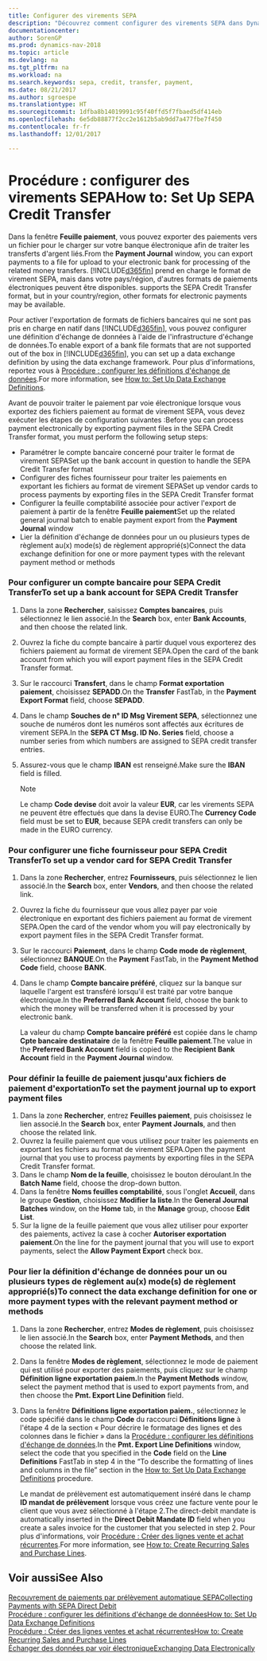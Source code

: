 ```yaml
---
title: Configurer des virements SEPA
description: "Découvrez comment configurer des virements SEPA dans Dynamics NAV."
documentationcenter: 
author: SorenGP
ms.prod: dynamics-nav-2018
ms.topic: article
ms.devlang: na
ms.tgt_pltfrm: na
ms.workload: na
ms.search.keywords: sepa, credit, transfer, payment,
ms.date: 08/21/2017
ms.author: sgroespe
ms.translationtype: HT
ms.sourcegitcommit: 1dfba8b14019991c95f40ffd5f7fbaed5df414eb
ms.openlocfilehash: 6e5db88877f2cc2e1612b5ab9dd7a477fbe7f450
ms.contentlocale: fr-fr
ms.lasthandoff: 12/01/2017

---
```

# <a name="how-to-set-up-sepa-credit-transfer"></a><span data-ttu-id="33430-103">Procédure : configurer des virements SEPA</span><span class="sxs-lookup"><span data-stu-id="33430-103">How to: Set Up SEPA Credit Transfer</span></span>
<span data-ttu-id="33430-104">Dans la fenêtre **Feuille paiement**, vous pouvez exporter des paiements vers un fichier pour le charger sur votre banque électronique afin de traiter les transferts d'argent liés.</span><span class="sxs-lookup"><span data-stu-id="33430-104">From the **Payment Journal** window, you can export payments to a file for upload to your electronic bank for processing of the related money transfers.</span></span> [!INCLUDE[d365fin](includes/d365fin_md.md)]<span data-ttu-id="33430-105"> prend en charge le format de virement SEPA, mais dans votre pays/région, d'autres formats de paiements électroniques peuvent être disponibles.</span><span class="sxs-lookup"><span data-stu-id="33430-105"> supports the SEPA Credit Transfer format, but in your country/region, other formats for electronic payments may be available.</span></span>  

<span data-ttu-id="33430-106">Pour activer l'exportation de formats de fichiers bancaires qui ne sont pas pris en charge en natif dans [!INCLUDE[d365fin](includes/d365fin_md.md)], vous pouvez configurer une définition d'échange de données à l'aide de l'infrastructure d'échange de données.</span><span class="sxs-lookup"><span data-stu-id="33430-106">To enable export of a bank file formats that are not supported out of the box in [!INCLUDE[d365fin](includes/d365fin_md.md)], you can set up a data exchange definition by using the data exchange framework.</span></span> <span data-ttu-id="33430-107">Pour plus d'informations, reportez vous à [Procédure : configurer les définitions d'échange de données](across-how-to-set-up-data-exchange-definitions.md).</span><span class="sxs-lookup"><span data-stu-id="33430-107">For more information, see [How to: Set Up Data Exchange Definitions](across-how-to-set-up-data-exchange-definitions.md).</span></span>  

<span data-ttu-id="33430-108">Avant de pouvoir traiter le paiement par voie électronique lorsque vous exportez des fichiers paiement au format de virement SEPA, vous devez exécuter les étapes de configuration suivantes :</span><span class="sxs-lookup"><span data-stu-id="33430-108">Before you can process payment electronically by exporting payment files in the SEPA Credit Transfer format, you must perform the following setup steps:</span></span>  

* <span data-ttu-id="33430-109">Paramétrer le compte bancaire concerné pour traiter le format de virement SEPA</span><span class="sxs-lookup"><span data-stu-id="33430-109">Set up the bank account in question to handle the SEPA Credit Transfer format</span></span>  
* <span data-ttu-id="33430-110">Configurer des fiches fournisseur pour traiter les paiements en exportant les fichiers au format de virement SEPA</span><span class="sxs-lookup"><span data-stu-id="33430-110">Set up vendor cards to process payments by exporting files in the SEPA Credit Transfer format</span></span>  
* <span data-ttu-id="33430-111">Configurer la feuille comptabilité associée pour activer l'export de paiement à partir de la fenêtre **Feuille paiement**</span><span class="sxs-lookup"><span data-stu-id="33430-111">Set up the related general journal batch to enable payment export from the **Payment Journal** window</span></span>  
* <span data-ttu-id="33430-112">Lier la définition d'échange de données pour un ou plusieurs types de règlement au(x) mode(s) de règlement approprié(s)</span><span class="sxs-lookup"><span data-stu-id="33430-112">Connect the data exchange definition for one or more payment types with the relevant payment method or methods</span></span>  

### <a name="to-set-up-a-bank-account-for-sepa-credit-transfer"></a><span data-ttu-id="33430-113">Pour configurer un compte bancaire pour SEPA Credit Transfer</span><span class="sxs-lookup"><span data-stu-id="33430-113">To set up a bank account for SEPA Credit Transfer</span></span>  
1. <span data-ttu-id="33430-114">Dans la zone **Rechercher**, saisissez **Comptes bancaires**, puis sélectionnez le lien associé.</span><span class="sxs-lookup"><span data-stu-id="33430-114">In the **Search** box, enter **Bank Accounts**, and then choose the related link.</span></span>  
2. <span data-ttu-id="33430-115">Ouvrez la fiche du compte bancaire à partir duquel vous exporterez des fichiers paiement au format de virement SEPA.</span><span class="sxs-lookup"><span data-stu-id="33430-115">Open the card of the bank account from which you will export payment files in the SEPA Credit Transfer format.</span></span>  
3. <span data-ttu-id="33430-116">Sur le raccourci **Transfert**, dans le champ **Format exportation paiement**, choisissez **SEPADD**.</span><span class="sxs-lookup"><span data-stu-id="33430-116">On the **Transfer** FastTab, in the **Payment Export Format** field, choose **SEPADD**.</span></span>  
4. <span data-ttu-id="33430-117">Dans le champ **Souches de n° ID Msg Virement SEPA**, sélectionnez une souche de numéros dont les numéros sont affectés aux écritures de virement SEPA.</span><span class="sxs-lookup"><span data-stu-id="33430-117">In the **SEPA CT Msg. ID No. Series** field, choose a number series from which numbers are assigned to SEPA credit transfer entries.</span></span>  
5. <span data-ttu-id="33430-118">Assurez-vous que le champ **IBAN** est renseigné.</span><span class="sxs-lookup"><span data-stu-id="33430-118">Make sure the **IBAN** field is filled.</span></span>  

    > [!NOTE]  
    >  <span data-ttu-id="33430-119">Le champ **Code devise** doit avoir la valeur **EUR**, car les virements SEPA ne peuvent être effectués que dans la devise EURO.</span><span class="sxs-lookup"><span data-stu-id="33430-119">The **Currency Code** field must be set to **EUR**, because SEPA credit transfers can only be made in the EURO currency.</span></span>  

### <a name="to-set-up-a-vendor-card-for-sepa-credit-transfer"></a><span data-ttu-id="33430-120">Pour configurer une fiche fournisseur pour SEPA Credit Transfer</span><span class="sxs-lookup"><span data-stu-id="33430-120">To set up a vendor card for SEPA Credit Transfer</span></span>  
1. <span data-ttu-id="33430-121">Dans la zone **Rechercher**, entrez **Fournisseurs**, puis sélectionnez le lien associé.</span><span class="sxs-lookup"><span data-stu-id="33430-121">In the **Search** box, enter **Vendors**, and then choose the related link.</span></span>  
2. <span data-ttu-id="33430-122">Ouvrez la fiche du fournisseur que vous allez payer par voie électronique en exportant des fichiers paiement au format de virement SEPA.</span><span class="sxs-lookup"><span data-stu-id="33430-122">Open the card of the vendor whom you will pay electronically by export payment files in the SEPA Credit Transfer format.</span></span>  
3. <span data-ttu-id="33430-123">Sur le raccourci **Paiement**, dans le champ **Code mode de règlement**, sélectionnez **BANQUE**.</span><span class="sxs-lookup"><span data-stu-id="33430-123">On the **Payment** FastTab, in the **Payment Method Code** field, choose **BANK**.</span></span>  
4. <span data-ttu-id="33430-124">Dans le champ **Compte bancaire préféré**, cliquez sur la banque sur laquelle l'argent est transféré lorsqu'il est traité par votre banque électronique.</span><span class="sxs-lookup"><span data-stu-id="33430-124">In the **Preferred Bank Account** field, choose the bank to which the money will be transferred when it is processed by your electronic bank.</span></span>  

     <span data-ttu-id="33430-125">La valeur du champ **Compte bancaire préféré** est copiée dans le champ **Cpte bancaire destinataire** de la fenêtre **Feuille paiement**.</span><span class="sxs-lookup"><span data-stu-id="33430-125">The value in the **Preferred Bank Account** field is copied to the **Recipient Bank Account** field in the **Payment Journal** window.</span></span>  

### <a name="to-set-the-payment-journal-up-to-export-payment-files"></a><span data-ttu-id="33430-126">Pour définir la feuille de paiement jusqu'aux fichiers de paiement d'exportation</span><span class="sxs-lookup"><span data-stu-id="33430-126">To set the payment journal up to export payment files</span></span>  
1. <span data-ttu-id="33430-127">Dans la zone **Rechercher**, entrez **Feuilles paiement**, puis choisissez le lien associé.</span><span class="sxs-lookup"><span data-stu-id="33430-127">In the **Search** box, enter **Payment Journals**, and then choose the related link.</span></span>  
2. <span data-ttu-id="33430-128">Ouvrez la feuille paiement que vous utilisez pour traiter les paiements en exportant les fichiers au format de virement SEPA.</span><span class="sxs-lookup"><span data-stu-id="33430-128">Open the payment journal that you use to process payments by exporting files in the SEPA Credit Transfer format.</span></span>  
3. <span data-ttu-id="33430-129">Dans le champ **Nom de la feuille**, choisissez le bouton déroulant.</span><span class="sxs-lookup"><span data-stu-id="33430-129">In the **Batch Name** field, choose the drop\-down button.</span></span>  
4. <span data-ttu-id="33430-130">Dans la fenêtre **Noms feuilles comptabilité**, sous l'onglet **Accueil**, dans le groupe **Gestion**, choisissez **Modifier la liste**.</span><span class="sxs-lookup"><span data-stu-id="33430-130">In the **General Journal Batches** window, on the **Home** tab, in the **Manage** group, choose **Edit List**.</span></span>  
5. <span data-ttu-id="33430-131">Sur la ligne de la feuille paiement que vous allez utiliser pour exporter des paiements, activez la case à cocher **Autoriser exportation paiement**.</span><span class="sxs-lookup"><span data-stu-id="33430-131">On the line for the payment journal that you will use to export payments, select the **Allow Payment Export** check box.</span></span>  

### <a name="to-connect-the-data-exchange-definition-for-one-or-more-payment-types-with-the-relevant-payment-method-or-methods"></a><span data-ttu-id="33430-132">Pour lier la définition d'échange de données pour un ou plusieurs types de règlement au(x) mode(s) de règlement approprié(s)</span><span class="sxs-lookup"><span data-stu-id="33430-132">To connect the data exchange definition for one or more payment types with the relevant payment method or methods</span></span>  
1. <span data-ttu-id="33430-133">Dans la zone **Rechercher**, entrez **Modes de règlement**, puis choisissez le lien associé.</span><span class="sxs-lookup"><span data-stu-id="33430-133">In the **Search** box, enter **Payment Methods**, and then choose the related link.</span></span>  
2. <span data-ttu-id="33430-134">Dans la fenêtre **Modes de règlement**, sélectionnez le mode de paiement qui est utilisé pour exporter des paiements, puis cliquez sur le champ **Définition ligne exportation paiem.**</span><span class="sxs-lookup"><span data-stu-id="33430-134">In the **Payment Methods** window, select the payment method that is used to export payments from, and then choose the **Pmt. Export Line Definition** field.</span></span>  
3. <span data-ttu-id="33430-135">Dans la fenêtre **Définitions ligne exportation paiem.**, sélectionnez le code spécifié dans le champ **Code** du raccourci **Définitions ligne** à l'étape 4 de la section « Pour décrire le formatage des lignes et des colonnes dans le fichier » dans la [Procédure : configurer les définitions d'échange de données](across-how-to-set-up-data-exchange-definitions.md).</span><span class="sxs-lookup"><span data-stu-id="33430-135">In the **Pmt. Export Line Definitions** window, select the code that you specified in the **Code** field on the **Line Definitions** FastTab in step 4 in the “To describe the formatting of lines and columns in the file” section in the [How to: Set Up Data Exchange Definitions](across-how-to-set-up-data-exchange-definitions.md) procedure.</span></span>  

    <span data-ttu-id="33430-136">Le mandat de prélèvement est automatiquement inséré dans le champ **ID mandat de prélèvement** lorsque vous créez une facture vente pour le client que vous avez sélectionné à l'étape 2.</span><span class="sxs-lookup"><span data-stu-id="33430-136">The direct-debit mandate is automatically inserted in the **Direct Debit Mandate ID** field when you create a sales invoice for the customer that you selected in step 2.</span></span> <span data-ttu-id="33430-137">Pour plus d'informations, voir [Procédure : Créer des lignes vente et achat récurrentes](sales-how-work-standard-lines.md).</span><span class="sxs-lookup"><span data-stu-id="33430-137">For more information, see [How to: Create Recurring Sales and Purchase Lines](sales-how-work-standard-lines.md).</span></span>  

## <a name="see-also"></a><span data-ttu-id="33430-138">Voir aussi</span><span class="sxs-lookup"><span data-stu-id="33430-138">See Also</span></span>  
[<span data-ttu-id="33430-139">Recouvrement de paiements par prélèvement automatique SEPA</span><span class="sxs-lookup"><span data-stu-id="33430-139">Collecting Payments with SEPA Direct Debit</span></span>](finance-collect-payments-with-sepa-direct-debit.md)  
[<span data-ttu-id="33430-140">Procédure : configurer les définitions d'échange de données</span><span class="sxs-lookup"><span data-stu-id="33430-140">How to: Set Up Data Exchange Definitions</span></span>](across-how-to-set-up-data-exchange-definitions.md)  
[<span data-ttu-id="33430-141">Procédure : Créer des lignes ventes et achat récurrentes</span><span class="sxs-lookup"><span data-stu-id="33430-141">How to: Create Recurring Sales and Purchase Lines</span></span>](sales-how-work-standard-lines.md)  
[<span data-ttu-id="33430-142">Échanger des données par voir électronique</span><span class="sxs-lookup"><span data-stu-id="33430-142">Exchanging Data Electronically</span></span>](across-data-exchange.md)  


